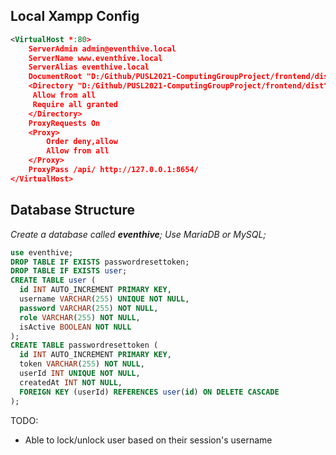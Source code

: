 ## Local Xampp Config
```xml
<VirtualHost *:80>
    ServerAdmin admin@eventhive.local
    ServerName www.eventhive.local
    ServerAlias eventhive.local
    DocumentRoot "D:/Github/PUSL2021-ComputingGroupProject/frontend/dist"
    <Directory "D:/Github/PUSL2021-ComputingGroupProject/frontend/dist">
     Allow from all
     Require all granted
    </Directory>
    ProxyRequests On
    <Proxy>
        Order deny,allow
        Allow from all
    </Proxy>
    ProxyPass /api/ http://127.0.0.1:8654/
</VirtualHost>

```

## Database Structure
*Create a database called **eventhive**; Use MariaDB or MySQL;*
```sql
use eventhive;
DROP TABLE IF EXISTS passwordresettoken;
DROP TABLE IF EXISTS user;
CREATE TABLE user (
  id INT AUTO_INCREMENT PRIMARY KEY,
  username VARCHAR(255) UNIQUE NOT NULL,
  password VARCHAR(255) NOT NULL,
  role VARCHAR(255) NOT NULL,
  isActive BOOLEAN NOT NULL
);
CREATE TABLE passwordresettoken (
  id INT AUTO_INCREMENT PRIMARY KEY,
  token VARCHAR(255) NOT NULL,
  userId INT UNIQUE NOT NULL,
  createdAt INT NOT NULL,
  FOREIGN KEY (userId) REFERENCES user(id) ON DELETE CASCADE
);

```

TODO:
- Able to lock/unlock user based on their session's username